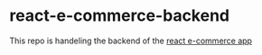 # react-e-commerce-backend
This repo is handeling the backend of the [react e-commerce app](https://github.com/yashcrest/React-E-Commerce)
